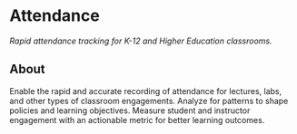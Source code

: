 # Attendance

*Rapid attendance tracking for K-12 and Higher Education classrooms.*

## About

Enable the rapid and accurate recording of attendance for lectures, labs, and other types of classroom engagements. Analyze for patterns to shape policies and learning objectives. Measure student and instructor engagement with an actionable metric for better learning outcomes.